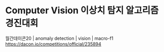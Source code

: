 # Computer Vision 이상치 탐지 알고리즘 경진대회
월간데이콘20 | anomaly detection | vision | macro-f1  
https://dacon.io/competitions/official/235894
